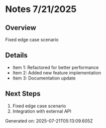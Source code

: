 # Notes 7/21/2025

## Overview
Fixed edge case scenario

## Details
- Item 1: Refactored for better performance
- Item 2: Added new feature implementation
- Item 3: Documentation update

## Next Steps
1. Fixed edge case scenario
2. Integration with external API

Generated on: 2025-07-21T05:13:09.605Z
